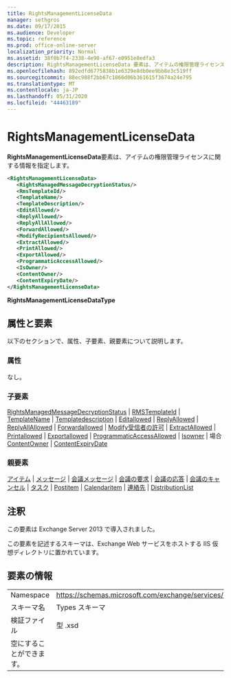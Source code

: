 ```yaml
---
title: RightsManagementLicenseData
manager: sethgros
ms.date: 09/17/2015
ms.audience: Developer
ms.topic: reference
ms.prod: office-online-server
localization_priority: Normal
ms.assetid: 38f0b7f4-2338-4e90-af67-e0951e8edfa3
description: RightsManagementLicenseData 要素は、アイテムの権限管理ライセンスに関する情報を指定します。
ms.openlocfilehash: 892edfd6775838b1e6329e8db0ee9bb8e3c519ff
ms.sourcegitcommit: 88ec988f2bb67c1866d06b361615f3674a24e795
ms.translationtype: MT
ms.contentlocale: ja-JP
ms.lasthandoff: 05/31/2020
ms.locfileid: "44463189"
---
```

# <a name="rightsmanagementlicensedata"></a>RightsManagementLicenseData

**RightsManagementLicenseData**要素は、アイテムの権限管理ライセンスに関する情報を指定します。 
  
```XML
<RightsManagementLicenseData>
   <RightsManagedMessageDecryptionStatus/>
   <RmsTemplateId/>
   <TemplateName/>
   <TemplateDescription/>
   <EditAllowed/>
   <ReplyAllowed/>
   <ReplyAllAllowed/>
   <ForwardAllowed/>
   <ModifyRecipientsAllowed/>
   <ExtractAllowed/>
   <PrintAllowed/>
   <ExportAllowed/>
   <ProgrammaticAccessAllowed/>
   <IsOwner/>
   <ContentOwner/>
   <ContentExpiryDate/>
</RightsManagementLicenseData>
```

 **RightsManagementLicenseDataType**
## <a name="attributes-and-elements"></a>属性と要素

以下のセクションで、属性、子要素、親要素について説明します。
  
### <a name="attributes"></a>属性

なし。
  
### <a name="child-elements"></a>子要素

[RightsManagedMessageDecryptionStatus](rightsmanagedmessagedecryptionstatus.md)  | [RMSTemplateId](rmstemplateid.md)  | [TemplateName](templatename.md)  | [Templatedescription](templatedescription.md)  | [Editallowed](editallowed.md)  | [ReplyAllowed](replyallowed.md)  | [ReplyAllAllowed](replyallallowed.md)  | [Forwardallowed](forwardallowed.md)  | [Modify受信者の許可](modifyrecipientsallowed.md)  | [ExtractAllowed](extractallowed.md)  | [Printallowed](printallowed.md)  | [Exportallowed](exportallowed.md)  | [ProgrammaticAccessAllowed](programmaticaccessallowed.md)  | [Isowner](isowner.md)  |  場合[ContentOwner](contentowner.md)  | [ContentExpiryDate](contentexpirydate.md)
  
### <a name="parent-elements"></a>親要素

[アイテム](item.md)  | [メッセージ](message-ex15websvcsotherref.md)  | [会議メッセージ](meetingmessage.md)  | [会議の要求](meetingrequest.md)  | [会議の応答](meetingresponse.md)  | [会議のキャンセル](meetingcancellation.md)  | [タスク](task.md)  | [Postitem](postitem.md)  | [Calendaritem](calendaritem.md)  | [連絡先](contact.md)  | [DistributionList](distributionlist.md)
  
## <a name="remarks"></a>注釈

この要素は Exchange Server 2013 で導入されました。
  
この要素を記述するスキーマは、Exchange Web サービスをホストする IIS 仮想ディレクトリに置かれています。
  
## <a name="element-information"></a>要素の情報

|||
|:-----|:-----|
|Namespace  <br/> |https://schemas.microsoft.com/exchange/services/2006/types  <br/> |
|スキーマ名  <br/> |Types スキーマ  <br/> |
|検証ファイル  <br/> |型 .xsd  <br/> |
|空にすることができます。  <br/> ||
   


